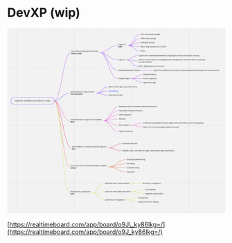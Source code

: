 # DevXP \(wip\)

![](../.gitbook/assets/image%20%2814%29.png)

[https://realtimeboard.com/app/board/o9J\_ky86lkg=/](https://realtimeboard.com/app/board/o9J_ky86lkg=/)

